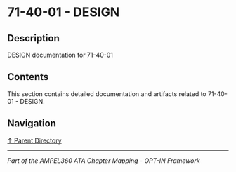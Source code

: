 # 71-40-01 - DESIGN

## Description

DESIGN documentation for 71-40-01

## Contents

This section contains detailed documentation and artifacts related to 71-40-01 - DESIGN.

## Navigation

[↑ Parent Directory](../README.md)

---

*Part of the AMPEL360 ATA Chapter Mapping - OPT-IN Framework*
